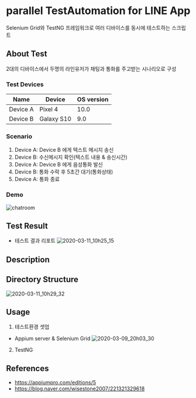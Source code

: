 # parallel TestAutomation for LINE App
Selenium Grid와 TestNG 프레임워크로 여러 디바이스를 동시에 테스트하는 스크립트 

## About Test
2대의 디바이스에서 두명의 라인유저가 채팅과 통화를 주고받는 시나리오로 구성

### Test Devices

|Name|Device|OS version|
|------|------|------|
|Device A|Pixel 4|10.0|
|Device B|Galaxy S10|9.0|

### Scenario
1. Device A: Device B 에게 텍스트 메시지 송신
2. Device B: 수신메시지 확인(텍스트 내용 & 송신시간)
3. Device A: Device B 에게 음성통화 발신
4. Device B: 통화 수락 후 5초간 대기(통화상태)
4. Device A: 통화 종료

### Demo
![chatroom](https://user-images.githubusercontent.com/25470405/76373396-a3e85780-6383-11ea-9269-d100f22d626a.gif)


## Test Result
* 테스트 결과 리포트
![2020-03-11_10h25_15](https://user-images.githubusercontent.com/25470405/76374294-1f4b0880-6386-11ea-8d1b-3524916f4860.gif)



## Description



## Directory Structure
![2020-03-11_10h29_32](https://user-images.githubusercontent.com/25470405/76376477-b8305280-638b-11ea-8a87-d0a8f9fc2721.png)

## Usage
1. 테스트환경 셋업
* Appium server & Selenium Grid 
![2020-03-09_20h03_30](https://user-images.githubusercontent.com/25470405/76376526-d4cc8a80-638b-11ea-9c2a-e4995028e5da.png)

2. TestNG

## References
* https://appiumpro.com/editions/5
* https://blog.naver.com/wisestone2007/221321329618
